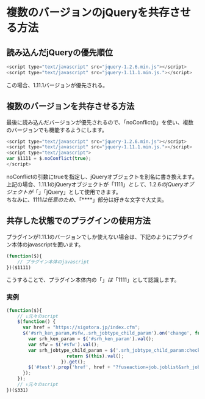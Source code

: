 # 複数のバージョンのjQueryを共存させる方法

## 読み込んだjQueryの優先順位

```Javascript
<script type="text/javascript" src="jquery-1.2.6.min.js"></script>
<script type="text/javascript" src="jquery-1.11.1.min.js."></script>
```

この場合、1.11.1バージョンが優先される。

## 複数のバージョンを共存させる方法
最後に読み込んだバージョンが優先されるので、「noConflict()」を使い、複数のバージョンでも機能するようにします。

```Javascript
<script type="text/javascript" src="jquery-1.2.6.min.js"></script>
<script type="text/javascript" src="jquery-1.11.1.min.js."></script>
<script type="text/javascript">    
var $1111 = $.noConflict(true);
</script>
```

noConflictの引数にtrueを指定し、jQueryオブジェクトを別名に書き換えます。  
上記の場合、1.11.1のjQueryオブジェクトが「$1111」として、1.2.6のjQueryオブジェクトが「$」「jQuery」として使用できます。  
ちなみに、$1111は任意のため、$「****」部分は好きな文字で大丈夫。

## 共存した状態でのプラグインの使用方法
プラグインが1.11.1のバージョンでしか使えない場合は、下記のようにプラグイン本体のjavascriptを囲います。

```Javascript
(function($){
    // プラグイン本体のjavascript
})($1111)
```

こうすることで、プラグイン本体内の「$」は「$1111」として認識します。  

### 実例
```Javascript
(function($){
    // ↓元々のscript
    $(function() {
      var href = "https://sigotora.jp/index.cfm";
      $('#srh_ken_param,#sfw,.srh_jobtype_child_param').on('change', function() {
        var srh_ken_param = $('#srh_ken_param').val();
        var sfw = $('#sfw').val();
        var srh_jobtype_child_param = $('.srh_jobtype_child_param:checked').map(function() {
                      return $(this).val();
                    }).get();
        $('#test').prop('href', href + "?fuseaction=job.joblist&srh_jobtype_param=5&srh_ken_param=" + srh_ken_param + "&sfw=" + sfw + "&srh_jobtype_child_param=" + srh_jobtype_child_param);
      });
    });
    // ↑元々のscript
})($331)
```
